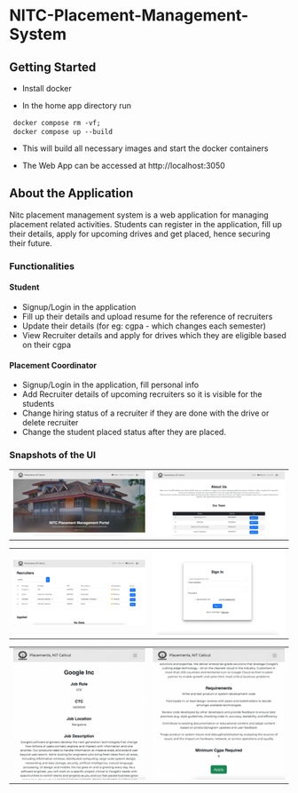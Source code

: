 # NITC-Placement-Management-System


## Getting Started

- Install docker

- In the home app directory run
```
 docker compose rm -vf;
 docker compose up --build
```

- This will build all necessary images and start the docker containers

- The Web App can be accessed at http://localhost:3050

## About the Application

Nitc placement management system is a web application for managing placement related activities. Students can register in the application, fill up their details, apply for upcoming drives and get placed, hence securing their future.

### Functionalities
#### Student
- Signup/Login in the application
- Fill up their details and upload resume for the reference of recruiters
- Update their details (for eg: cgpa - which changes each semester)
- View Recruiter details and apply for drives which they are eligible based on their cgpa

#### Placement Coordinator
 - Signup/Login in the application, fill personal info
 - Add Recruiter details of upcoming recruiters so it is visible for the students
 - Change hiring status of a recruiter if they are done with the drive or delete recruiter
 - Change the student placed status after they are placed.

### Snapshots of the UI

|                           |                             |
| ----------------------------------- | ----------------------------------- |
| ![Alt text](./readme-assets/readme-1-min.png "a title") | ![Alt text](./readme-assets/readme-2-min.png "a title") |

|                           |                             |
| ----------------------------------- | ----------------------------------- |
| ![Alt text](./readme-assets/readme-3-min.png "a title") | ![Alt text](./readme-assets/readme-4-min.png "a title") |

|                           |                             |
| ----------------------------------- | ----------------------------------- |
| ![Alt text](./readme-assets/readme-5-min.png "a title") | ![Alt text](./readme-assets/readme-6-min.png "a title") |



